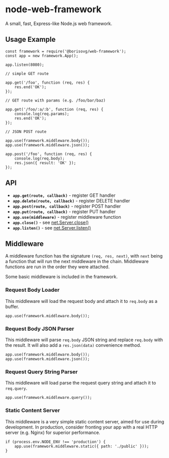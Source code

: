 # node-web-framework

A small, fast, Express-like Node.js web framework.

## Usage Example

```
const framework = require('@borisovg/web-framework');
const app = new framework.App();

app.listen(8080);

// simple GET route

app.get('/foo', function (req, res) {
    res.end('OK');
});

// GET route with params (e.g. /foo/bar/baz)

app.get('/foo/:a/:b', function (req, res) {
    console.log(req.params);
    res.end('OK');
});

// JSON POST route

app.use(framework.middleware.body());
app.use(framework.middleware.json());

app.post('/foo', function (req, res) {
    console.log(req.body);
    res.json({ result: 'OK' });
});
```

## API

- **`app.get(route, callback)`**    - register GET handler
- **`app.delete(route, callback)`** - register DELETE handler
- **`app.post(route, callback)`**   - register POST handler
- **`app.put(route, callback)`**    - register PUT handler
- **`app.use(middleware)`**         - register middleware function
- **`app.close()`**                 - see [net.Server.close()](https://nodejs.org/api/net.html#net_server_close_callback)
- **`app.listen()`**                - see [net.Server.listen()](https://nodejs.org/api/net.html#net_server_listen)

## Middleware

A middleware function has the signature `(req, res, next)`, with `next` being a function that will run the next middleware in the chain.
Middleware functions are run in the order they were attached.

Some basic middleware is included in the framework.

### Request Body Loader

This middleware will load the request body and attach it to `req.body` as a buffer.

```
app.use(framework.middleware.body());
```

### Request Body JSON Parser

This middleware will parse `req.body` JSON string and replace `req.body` with the result.
It will also add a `res.json(data)` convenience method.

```
app.use(framework.middleware.body());
app.use(framework.middleware.json());
```

### Request Query String Parser

This middleware will load parse the request query string and attach it to `req.query`.

```
app.use(framework.middleware.query());
```

### Static Content Server

This middleware is a very simple static content server, aimed for use during development.
In production, consider fronting your app with a real HTTP server (e.g. Nginx) for superior performance.

```
if (process.env.NODE_ENV !== 'production') {
    app.use(framework.middleware.static({ path: './public' }));
}
```
